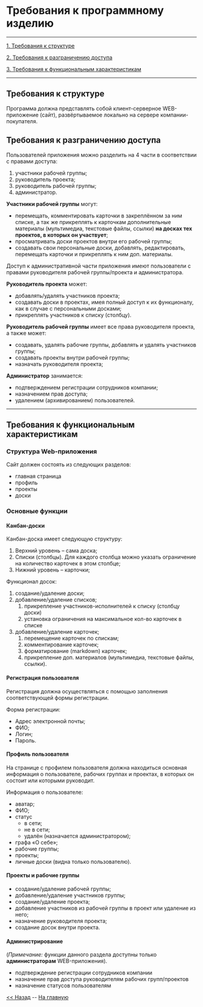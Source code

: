 Требования к программному изделию
=================================

****

[1. Требования к структуре](#Требования-к-структуре)

[2. Требования к разграничению доступа](#Требования-к-разграничению-доступа)

[3. Требования к функциональным характеристикам](#Требования-к-функциональным-характеристикам)

****

Требования к структуре
----------------------

Программа должна представлять собой клиент-серверное WEB-приложение
(сайт), развёртываемое локально на сервере компании-покупателя.

Требования к разграничению доступа
----------------------------------

Пользователей приложения можно разделить на 4 части в соответствии с правами доступа:

1. участники рабочей группы;
2. руководитель проекта;
3. руководитель рабочей группы;
4. администратор.

**Участники рабочей группы** могут:

- перемещать, комментировать карточки в закреплённом за ним списке, а
так же прикреплять к карточкам дополнительные материалы (мультимедиа,
текстовые файлы, ссылки) **на досках тех проектов, в которых он
участвует**;
- просматривать доски проектов внутри его рабочей группы;
- создавать свои персональные доски, добавлять, редактировать, перемещать карточки и прикреплять к ним доп. материалы.

Доступ к административной части приложения имеют пользователи с правами руководителя рабочей группы/проекта и администратора.

**Руководитель проекта** может:

- добавлять/удалять участников проекта;
- создавать доски в проектах, имея полный доступ к их функционалу, как в случае с персональными досками;
- прикреплять участников к списку (столбцу).

**Руководитель рабочей группы** имеет все права руководителя проекта, а также может:

- создавать, удалять рабочие группы, добавлять и удалять участников группы;
- создавать проекты внутри рабочей группы;
- назначать руководителя проекта;

**Администратор** занимается:

- подтверждением регистрации сотрудников компании;
- назначением прав доступа;
- удалением (архивированием) пользователей.

****

Требования к функциональным характеристикам
-------------------------------------------

### Структура Web-приложения

Сайт должен состоять из следующих разделов:

- главная страница
- профиль
- проекты
- доски

### Основные функции

#### Канбан-доски

Канбан-доска имеет следующую структуру:

1. Верхний уровень – сама доска;
2. Списки (столбцы). Для каждого столбца можно указать ограничение на
количество карточек в этом столбце;
3. Нижний уровень – карточки;

Функционал досок:

1. создание/удаление доски;
2. добавление/удаление списков;
    1. прикрепление участников-исполнителей к списку (столбцу доски)
    2. установка ограничения на максимальное кол-во карточек в списке
3. добавление/удаление карточек;
    1. перемещение карточек по спискам;
    2. комментирование карточек;
    3. форматирование (markdown) карточек;
    4. прикрепление доп. материалов (мультимедиа, текстовые файлы, ссылки).

#### Регистрация пользователя

Регистрация должна осуществляться с помощью заполнения соответствующей формы регистрации.

Форма регистрации:

- Адрес электронной почты;
- ФИО;
- Логин;
- Пароль.

#### Профиль пользователя

На странице с профилем пользователя должна находиться основная информация о пользователе, рабочих группах и проектах, в которых он состоит или которыми руководит.

Информация о пользователе:

- аватар;
- ФИО;
- статус
    - в сети;
    - не в сети;
    - удалён (назначается администратором);
- графа «О себе»;
- рабочие группы;
- проекты;
- личные доски (видна только пользователю).

#### Проекты и рабочие группы

- создание/удаление рабочей группы;
- добавление/удаление участников группы;
- создание/удаление проекта;
- добавление участников из рабочей группы в проект или удаление из него;
- назначение руководителя проекта;
- создание досок внутри проекта.

#### Администрирование

(*Примечание:* функции данного раздела доступны только
**администраторам** WEB-приложения).

- подтверждение регистрации сотрудников компании
- назначение прав доступа руководителям рабочих групп/проектов
- назначение статусов пользователям

[<< Назад](OBJECTIVES.md) -- [На главную](README.md)
